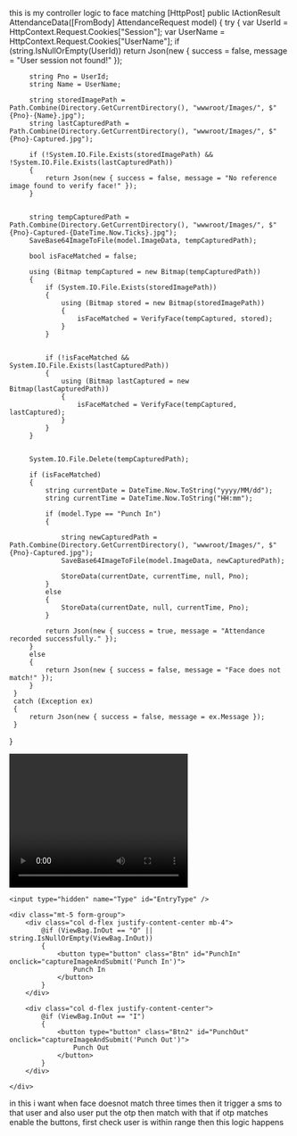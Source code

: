 this is my controller logic to face matching 
 [HttpPost]
 public IActionResult AttendanceData([FromBody] AttendanceRequest model)
 {
     try
     {
         var UserId = HttpContext.Request.Cookies["Session"];
         var UserName = HttpContext.Request.Cookies["UserName"];
         if (string.IsNullOrEmpty(UserId))
             return Json(new { success = false, message = "User session not found!" });

         string Pno = UserId;
         string Name = UserName;

         string storedImagePath = Path.Combine(Directory.GetCurrentDirectory(), "wwwroot/Images/", $"{Pno}-{Name}.jpg");
         string lastCapturedPath = Path.Combine(Directory.GetCurrentDirectory(), "wwwroot/Images/", $"{Pno}-Captured.jpg");
 
         if (!System.IO.File.Exists(storedImagePath) && !System.IO.File.Exists(lastCapturedPath))
         {
             return Json(new { success = false, message = "No reference image found to verify face!" });
         }


         string tempCapturedPath = Path.Combine(Directory.GetCurrentDirectory(), "wwwroot/Images/", $"{Pno}-Captured-{DateTime.Now.Ticks}.jpg");
         SaveBase64ImageToFile(model.ImageData, tempCapturedPath);

         bool isFaceMatched = false;

         using (Bitmap tempCaptured = new Bitmap(tempCapturedPath))
         {
             if (System.IO.File.Exists(storedImagePath))
             {
                 using (Bitmap stored = new Bitmap(storedImagePath))
                 {
                     isFaceMatched = VerifyFace(tempCaptured, stored);
                 }
             }

            
             if (!isFaceMatched && System.IO.File.Exists(lastCapturedPath))
             {
                 using (Bitmap lastCaptured = new Bitmap(lastCapturedPath))
                 {
                     isFaceMatched = VerifyFace(tempCaptured, lastCaptured);
                 }
             }
         }

         
         System.IO.File.Delete(tempCapturedPath);

         if (isFaceMatched)
         {
             string currentDate = DateTime.Now.ToString("yyyy/MM/dd");
             string currentTime = DateTime.Now.ToString("HH:mm");

             if (model.Type == "Punch In")
             {
                 
                 string newCapturedPath = Path.Combine(Directory.GetCurrentDirectory(), "wwwroot/Images/", $"{Pno}-Captured.jpg");
                 SaveBase64ImageToFile(model.ImageData, newCapturedPath);

                 StoreData(currentDate, currentTime, null, Pno);
             }
             else
             {
                 StoreData(currentDate, null, currentTime, Pno);
             }

             return Json(new { success = true, message = "Attendance recorded successfully." });
         }
         else
         {
             return Json(new { success = false, message = "Face does not match!" });
         }
     }
     catch (Exception ex)
     {
         return Json(new { success = false, message = ex.Message });
     }
 }

<form asp-action="AttendanceData" id="form" asp-controller="Geo" method="post">
    <div class="form-group text-center">
        <video id="video" width="320" height="240" autoplay playsinline></video>
        <canvas id="canvas" style="display: none;"></canvas>
    </div>

    <input type="hidden" name="Type" id="EntryType" />

    <div class="mt-5 form-group">
        <div class="col d-flex justify-content-center mb-4">
            @if (ViewBag.InOut == "O" || string.IsNullOrEmpty(ViewBag.InOut))
            {
                <button type="button" class="Btn" id="PunchIn" onclick="captureImageAndSubmit('Punch In')">
                    Punch In
                </button>
            }
        </div>

        <div class="col d-flex justify-content-center">
            @if (ViewBag.InOut == "I")
            {
                <button type="button" class="Btn2" id="PunchOut" onclick="captureImageAndSubmit('Punch Out')">
                    Punch Out
                </button>
            }
        </div>

    </div>

  
</form>
<script>
    function OnOff() {
        setTimeout(() => {
            var punchIn = document.getElementById('PunchIn');
            var punchOut = document.getElementById('PunchOut');

           
            if (punchIn) {
                punchIn.disabled = true;
                punchIn.classList.add("disabled");
            }
            if (punchOut) {
                punchOut.disabled = true;
                punchOut.classList.add("disabled");
            }

            Swal.fire({
                title: 'Please wait...',
                text: 'Fetching your current location.',
                allowOutsideClick: false,
                didOpen: () => {
                    Swal.showLoading();
                }
            });

            if (navigator.geolocation) {
                navigator.geolocation.getCurrentPosition(
                    function (position) {
                        Swal.close();

                        const lat = roundTo(position.coords.latitude, 6);
                        const lon = roundTo(position.coords.longitude, 6);
                        // const lon = 22.79714;
                        // const lon = 86.183471;

                        const locations = @Html.Raw(Json.Serialize(ViewBag.PolyData));
                        

                        let isInsideRadius = false;
                        let minDistance = Number.MAX_VALUE;

                        locations.forEach((location) => {
                            const allowedRange = parseFloat(location.range || location.Range);
                            const distance = calculateDistance(lat, lon, location.latitude || location.Latitude, location.longitude || location.Longitude);
                            //console.log(`Distance to location (${location.latitude}, ${location.longitude}): ${Math.round(distance)} meters`);

                            if (distance <= allowedRange) {
                                isInsideRadius = true;
                            } else {
                                minDistance = Math.min(minDistance, distance);
                            }
                        });

                        if (isInsideRadius) {
                            if (punchIn) {
                                punchIn.disabled = false;
                                punchIn.classList.remove("disabled");
                            }
                            if (punchOut) {
                                punchOut.disabled = false;
                                punchOut.classList.remove("disabled");
                            }
                        } else {
                            Swal.fire({
                                icon: "error",
                                title: "Out of Range",
                                text: `You are ${Math.round(minDistance)} meters away from the allowed location!`
                            });
                        }
                    },
                    function (error) {
                        Swal.close();
                        Swal.fire({
                            title: "Error Fetching Location!",
                            text: "please check your location permission or enable location",
                            icon: "error",
                            confirmButtonText: "OK"
                        });
                    },
                    {
                        enableHighAccuracy: true,
                        timeout: 10000,
                        maximumAge: 0
                    }
                );
            } else {
                Swal.close();
                alert("Geolocation is not supported by this browser");
            }
        }, 500); 
    }

   
    window.onload = OnOff;

    function calculateDistance(lat1, lon1, lat2, lon2) {
        const R = 6371000;
        const toRad = angle => (angle * Math.PI) / 180;
        let dLat = toRad(lat2 - lat1);
        let dLon = toRad(lon2 - lon1);
        let a = Math.sin(dLat / 2) * Math.sin(dLat / 2) +
            Math.cos(toRad(lat1)) * Math.cos(toRad(lat2)) *
            Math.sin(dLon / 2) * Math.sin(dLon / 2);
        let c = 2 * Math.atan2(Math.sqrt(a), Math.sqrt(1 - a));
        return R * c;
    }

    function roundTo(num, places) {
        return +(Math.round(num + "e" + places) + "e-" + places);
    }

    window.onload = OnOff;
</script>

in this i want when face doesnot match three times then it trigger a sms to that user and also user put the otp then match with that if otp matches enable the buttons, first check user is within range then this logic happens 
